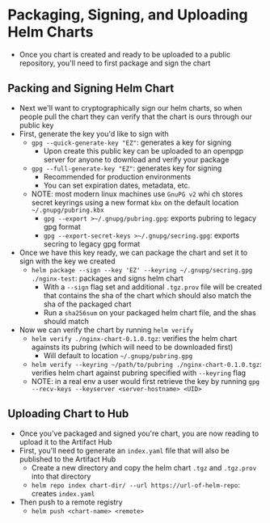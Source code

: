 <h1>Packaging, Signing, and Uploading Helm Charts</h1>
 
* Once you chart is created and ready to be uploaded to a public repository, you'll need to first package and sign the chart

<h2>Packing and Signing Helm Chart</h2>
 
* Next we'll want to cryptographically sign our helm charts, so when people pull the chart they can verify that the chart is ours through our public key
* First, generate the key you'd like to sign with
  - `gpg --quick-generate-key "EZ"`: generates a key for signing 
    * Upon create this public key can be uploaded to an openpgp server for anyone to download and verify your package
  - `gpg --full-generate-key "EZ"`: generates key for signing
    * Recommended for production environments
    * You can set expiration dates, metadata, etc. 
  - NOTE: most modern linux machines use `GnuPG v2` whi ch stores secret keyrings using a new format `kbx` on the default location `~/.gnupg/pubring.kbx`
    * `gpg --export >~/.gnupg/pubring.gpg`: exports pubring to legacy gpg format
    * `gpg --export-secret-keys >~/.gnupg/secring.gpg`: exports secring to legacy gpg format
* Once we have this key ready, we can package the chart and set it to sign with the key we created
  - `helm package --sign --key 'EZ' --keyring ~/.gnupg/secring.gpg ./nginx-test`: packages and signs helm chart
    * With a `--sign` flag set and additional `.tgz.prov` file will be created that contains the sha of the chart which should also match the sha of the packaged chart 
    * Run a `sha256sum` on your packaged helm chart file, and the shas should match
* Now we can verify the chart by running `helm verify`
  - `helm verify ./nginx-chart-0.1.0.tgz`: verifies the helm chart againsts its pubring (which will need to be downloaded first)
    * Will default to location `~/.gnupg/pubring.gpg`
  - `helm verify --keyring ~/path/to/pubring ./nginx-chart-0.1.0.tgz`: verifies helm chart against pubring specified with `--keyring` flag
  - NOTE: in a real env a user would first retrieve the key by running `gpg --recv-keys --keyserver <server-hostname> <UID>`

<h2>Uploading Chart to Hub</h2>
 
* Once you've packaged and signed you're chart, you are now reading to upload it to the Artifact Hub
* First, you'll need to generate an `index.yaml` file that will also be published to the Artifact Hub
  - Create a new directory and copy the helm chart `.tgz` and `.tgz.prov` into that directory
  - `helm repo index chart-dir/ --url https://url-of-helm-repo`: creates `index.yaml`
* Then push to a remote registry
  - `helm push <chart-name> <remote>`
